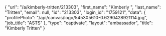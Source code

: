 {
    "url": "\/a\/kimberly-tritten\/213303",
    "first_name": "Kimberly ",
    "last_name": "Tritten",
    "email": null,
    "id": "213303",
    "login_id": "1759121",
    "data": {
        "profilePhoto": "\/api\/canvas\/logo\/545305610-0.6290428921114.jpg",
        "job_title": "ASTS"
    },
    "type": "captivate",
    "layout": "ambassador",
    "title": "Kimberly  Tritten"
}